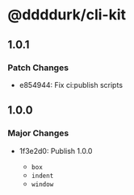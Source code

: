 # @ddddurk/cli-kit

## 1.0.1

### Patch Changes

- e854944: Fix ci:publish scripts

## 1.0.0

### Major Changes

- 1f3e2d0: Publish 1.0.0

  - `box`
  - `indent`
  - `window`
